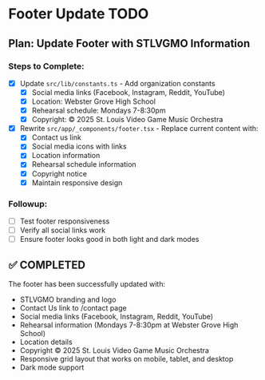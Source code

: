# Footer Update TODO

## Plan: Update Footer with STLVGMO Information

### Steps to Complete:
- [x] Update `src/lib/constants.ts` - Add organization constants
  - [x] Social media links (Facebook, Instagram, Reddit, YouTube)
  - [x] Location: Webster Grove High School
  - [x] Rehearsal schedule: Mondays 7-8:30pm
  - [x] Copyright: © 2025 St. Louis Video Game Music Orchestra

- [x] Rewrite `src/app/_components/footer.tsx` - Replace current content with:
  - [x] Contact us link
  - [x] Social media icons with links
  - [x] Location information
  - [x] Rehearsal schedule information
  - [x] Copyright notice
  - [x] Maintain responsive design

### Followup:
- [ ] Test footer responsiveness
- [ ] Verify all social links work
- [ ] Ensure footer looks good in both light and dark modes

## ✅ COMPLETED
The footer has been successfully updated with:
- STLVGMO branding and logo
- Contact Us link to /contact page
- Social media links (Facebook, Instagram, Reddit, YouTube)
- Rehearsal information (Mondays 7-8:30pm at Webster Grove High School)
- Location details
- Copyright © 2025 St. Louis Video Game Music Orchestra
- Responsive grid layout that works on mobile, tablet, and desktop
- Dark mode support
